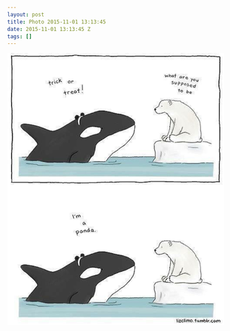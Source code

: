 ```yaml
---
layout: post
title: Photo 2015-11-01 13:13:45
date: 2015-11-01 13:13:45 Z
tags: []
---
```

![](/media/2015/11/132329922064.jpg)
